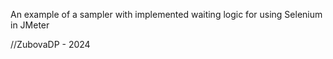 An example of a sampler with implemented waiting logic for using Selenium in JMeter

//ZubovaDP - 2024
